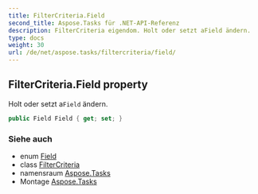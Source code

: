 ```yaml
---
title: FilterCriteria.Field
second_title: Aspose.Tasks für .NET-API-Referenz
description: FilterCriteria eigendom. Holt oder setzt aField ändern.
type: docs
weight: 30
url: /de/net/aspose.tasks/filtercriteria/field/
---
```

## FilterCriteria.Field property

Holt oder setzt a`Field` ändern.

```csharp
public Field Field { get; set; }
```

### Siehe auch

* enum [Field](../../field/)
* class [FilterCriteria](../)
* namensraum [Aspose.Tasks](../../filtercriteria/)
* Montage [Aspose.Tasks](../../../)


